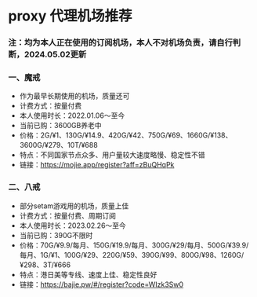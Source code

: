 # proxy 代理机场推荐

### 注：均为本人正在使用的订阅机场，本人不对机场负责，请自行判断，2024.05.02更新

### 一、魔戒
- 作为最早长期使用的机场，质量还可
- 计费方式：按量付费
- 本人使用时长：2022.01.06～至今
- 当前已购：3600GB养老中
- 价格：2G/¥1、130G/¥14.9、420G/¥42、750G/¥69、1660G/¥138、3600G/¥279、10T/¥688
- 特点：不同国家节点众多、用户量较大速度略慢、稳定性不错
- 链接：https://mojie.app/register?aff=zBuQHqPk

### 二、八戒
- 部分setam游戏用的机场，质量上佳
- 计费方式：按量付费、周期订阅
- 本人使用时长：2023.02.26～至今
- 当前已购：390G不限时
- 价格：70G/¥9.9/每月、150G/¥19.9/每月、300G/¥29/每月、500G/¥39.9/每月、1G/¥1、100G/¥29、220G/¥59、390G/¥99、800G/¥98、1260G/¥298、3T/¥666
- 特点：港日美等专线、速度上佳、稳定性良好
- 链接：https://bajie.pw/#/register?code=WIzk3Sw0
